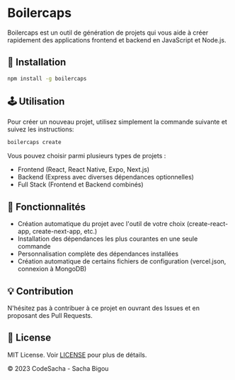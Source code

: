 # Boilercaps

Boilercaps est un outil de génération de projets qui vous aide à créer rapidement des applications frontend et backend en JavaScript et Node.js.

## 🚀 Installation

```bash
npm install -g boilercaps
```

## 🕹️ Utilisation

Pour créer un nouveau projet, utilisez simplement la commande suivante et suivez les instructions:

```bash
boilercaps create
```

Vous pouvez choisir parmi plusieurs types de projets :

- Frontend (React, React Native, Expo, Next.js)
- Backend (Express avec diverses dépendances optionnelles)
- Full Stack (Frontend et Backend combinés)

## 🔧 Fonctionnalités

- Création automatique du projet avec l'outil de votre choix (create-react-app, create-next-app, etc.)
- Installation des dépendances les plus courantes en une seule commande
- Personnalisation complète des dépendances installées
- Création automatique de certains fichiers de configuration (vercel.json, connexion à MongoDB)

## 💡 Contribution

N'hésitez pas à contribuer à ce projet en ouvrant des Issues et en proposant des Pull Requests.

## 📝 License

MIT License. Voir [LICENSE](./LICENSE) pour plus de détails.

© 2023 CodeSacha - Sacha Bigou